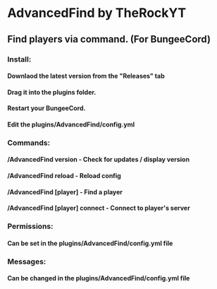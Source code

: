 # AdvancedFind by TheRockYT
## Find players via command. (For BungeeCord)
### Install:
#### Downlaod the latest version from the "Releases" tab
#### Drag it into the plugins folder.
#### Restart your BungeeCord.
#### Edit the plugins/AdvancedFind/config.yml
### Commands:
#### /AdvancedFind version - Check for updates / display version
#### /AdvancedFind reload - Reload config
#### /AdvancedFind [player] - Find a player
#### /AdvancedFind [player] connect - Connect to player's server
### Permissions:
#### Can be set in the plugins/AdvancedFind/config.yml file
### Messages:
#### Can be changed in the plugins/AdvancedFind/config.yml file